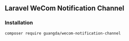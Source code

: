 ## Laravel WeCom Notification Channel

### Installation
```
composer require guangda/wecom-notification-channel
```
